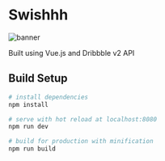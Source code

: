 # Swishhh
![banner](https://i.imgur.com/rOmIIcs.png)

Built using Vue.js and Dribbble v2 API

## Build Setup

``` bash
# install dependencies
npm install

# serve with hot reload at localhost:8080
npm run dev

# build for production with minification
npm run build
